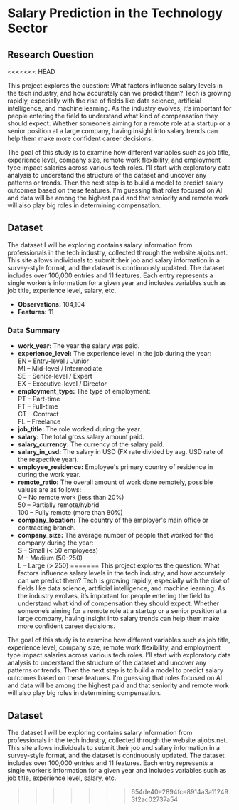 # Salary Prediction in the Technology Sector

## Research Question
<<<<<<< HEAD

This project explores the question: What factors influence salary levels in the tech industry, and how accurately can we predict them? Tech is growing rapidly, especially with the rise of fields like data science, artificial intelligence, and machine learning. As the industry evolves, it’s important for people entering the field to understand what kind of compensation they should expect. Whether someone’s aiming for a remote role at a startup or a senior position at a large company, having insight into salary trends can help them make more confident career decisions.

The goal of this study is to examine how different variables such as job title, experience level, company size, remote work flexibility, and employment type impact salaries across various tech roles. I’ll start with exploratory data analysis to understand the structure of the dataset and uncover any patterns or trends. Then the next step is to build a model to predict salary outcomes based on these features. I'm guessing that roles focused on AI and data will be among the highest paid and that seniority and remote work will also play big roles in determining compensation.

## Dataset

The dataset I will be exploring contains salary information from professionals in the tech industry, collected through the website aijobs.net. This site allows individuals to submit their job and salary information in a survey-style format, and the dataset is continuously updated. The dataset includes over 100,000 entries and 11 features. Each entry represents a single worker’s information for a given year and includes variables such as job title, experience level, salary, etc.

-   **Observations:** 104,104
-   **Features:** 11

### Data Summary

-   **work_year:** The year the salary was paid.
-   **experience_level:** The experience level in the job during the year:<br>EN – Entry-level / Junior<br>MI – Mid-level / Intermediate<br>SE – Senior-level / Expert<br>EX – Executive-level / Director
-   **employment_type:** The type of employment:<br>PT – Part-time<br>FT – Full-time<br>CT – Contract<br>FL – Freelance
-   **job_title:** The role worked during the year.
-   **salary:** The total gross salary amount paid.
-   **salary_currency:** The currency of the salary paid.
-   **salary_in_usd:** The salary in USD (FX rate divided by avg. USD rate of the respective year).
-   **employee_residence:** Employee's primary country of residence in during the work year.
-   **remote_ratio:** The overall amount of work done remotely, possible values are as follows:<br>0 – No remote work (less than 20%) <br>50 – Partially remote/hybrid<br>100 – Fully remote (more than 80%)
-   **company_location:** The country of the employer's main office or contracting branch.
-   **company_size:** The average number of people that worked for the company during the year: <br>S – Small (\< 50 employees)<br>M – Medium (50–250)<br>L – Large (\> 250)
=======
This project explores the question: What factors influence salary levels in the tech industry, and how accurately can we predict them? Tech is growing rapidly, especially with the rise of fields like data science, artificial intelligence, and machine learning. As the industry evolves, it’s important for people entering the field to understand what kind of compensation they should expect. Whether someone’s aiming for a remote role at a startup or a senior position at a large company, having insight into salary trends can help them make more confident career decisions.

The goal of this study is to examine how different variables such as job title, experience level, company size, remote work flexibility, and employment type impact salaries across various tech roles. I’ll start with exploratory data analysis to understand the structure of the dataset and uncover any patterns or trends. Then the next step is to build a model to predict salary outcomes based on these features. I'm guessing that roles focused on AI and data will be among the highest paid and that seniority and remote work will also play big roles in determining compensation.

## Dataset
The dataset I will be exploring contains salary information from professionals in the tech industry, collected through the website aijobs.net. This site allows individuals to submit their job and salary information in a survey-style format, and the dataset is continuously updated. The dataset includes over 100,000 entries and 11 features. Each entry represents a single worker’s information for a given year and includes variables such as job title, experience level, salary, etc. 
>>>>>>> 654de40e2894fce8914a3a112493f2ac02737a54
